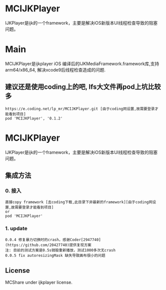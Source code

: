 # MCIJKPlayer
IJKPlayer是ijk的一个framework，主要是解决iOS新版本UI线程检查导致的阻塞问题。

# Main
MCIJKPlayer是ijkplayer iOS 编译后的IJKMediaFramework.framework库,支持arm64/x86_64, 解决xcode9后线程检查造成的问题.

## 建议还是使用coding上的吧, lfs大文件再pod上坑比较多
```
https://e.coding.net/lp_mr/MCIJKPlayer.git [由于coding网设置,故需要登录才能看到项目]
pod 'MCIJKPlayer', '0.1.2'
```

# MCIJKPlayer
IJKPlayer是ijk的一个framework，主要是解决iOS新版本UI线程检查导致的阻塞问题。

## 集成方法
### 0. 接入
```text
直接copy framework [去coding下载,此目录下非最新的framework][由于coding网设置,故需要登录才能看到项目]
or
pod 'MCIJKPlayer'
```

### 1. update
```text
0.0.4 修复暴力切换时的crash，感谢Coder[2947740](https://github.com/20427740)提供复现方案
注: 目前的测试方案是0.5s销毁重新播放，测试1000多次无crash
0.0.5 fix autoresizingMask 缺失导致画布很小的问题
```

## License
MCShare under ijkplayer license.

